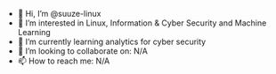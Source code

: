 - 👋 Hi, I’m @suuze-linux
- 👀 I’m interested in Linux, Information & Cyber Security and Machine Learning
- 🌱 I’m currently learning analytics for cyber security
- 💞️ I’m looking to collaborate on: N/A
- 📫 How to reach me: N/A

<!---
suuze-linux/suuze-linux is a ✨ special ✨ repository because its `README.md` (this file) appears on your GitHub profile.
You can click the Preview link to take a look at your changes.
--->
